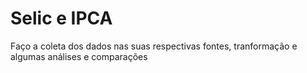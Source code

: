 # Selic e IPCA 
Faço a coleta dos dados nas suas respectivas fontes, tranformação e algumas análises e comparações
